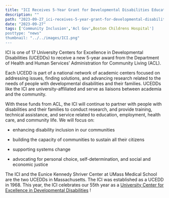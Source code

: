 ```yaml
---
title: "ICI Receives 5-Year Grant for Developmental Disabilities Education, Research, and Service"
description: ""
path: "2023-09-27_ici-receives-5-year-grant-for-developmental-disabilities-education.md"
date: "2023-09-27"
tags: ['Community Inclusion','Acl Gov',Boston Childrens Hospital']
posttype: "news"
thumbnail: "../../images/ICI.png"
---
```



ICI is one of 17 University Centers for Excellence in Developmental Disabilities (UCEDDs) to receive a new 5-year award from the Department of Health and Human Services’ Administration for Community Living (ACL).

Each UCEDD is part of a national network of academic centers focused on addressing issues, finding solutions, and advancing research related to the needs of people with developmental disabilities and their families. UCEDDs like the ICI are university-affiliated and serve as liaisons between academia and the community.

With these funds from ACL, the ICI will continue to partner with people with disabilities and their families to conduct research, and provide training, technical assistance, and service related to education, employment, health care, and community life. We will focus on:

* enhancing disability inclusion in our communities

* building the capacity of communities to sustain all their citizens

* supporting systems change

* advocating for personal choice, self-determination, and social and economic justice

The ICI and the Eunice Kennedy Shriver Center at UMass Medical School are the two UCEDDs in Massachusetts. The ICI was established as a UCEDD in 1968. This year, the ICI celebrates our 55th year as a [University Center for Excellence in Developmental Disabilities](https://www.communityinclusion.org/about/) !
